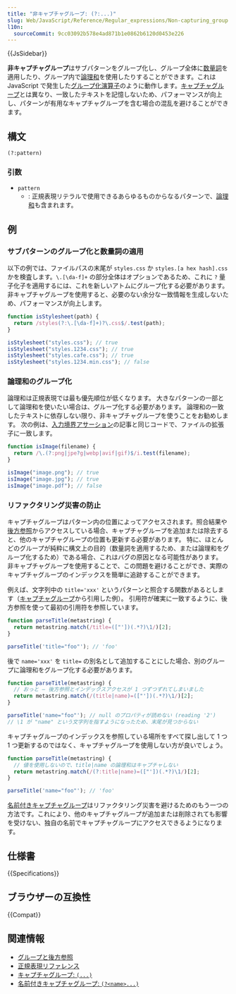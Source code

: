 ```yaml
---
title: "非キャプチャグループ: (?:...)"
slug: Web/JavaScript/Reference/Regular_expressions/Non-capturing_group
l10n:
  sourceCommit: 9cc03092b578e4ad871b1e0862b6120d0453e226
---
```


{{JsSidebar}}

**非キャプチャグループ**はサブパターンをグループ化し、グループ全体に[数量詞](/ja/docs/Web/JavaScript/Reference/Regular_expressions/Quantifier)を適用したり、グループ内で[論理和](/ja/docs/Web/JavaScript/Reference/Regular_expressions/Disjunction)を使用したりすることができます。これは JavaScript で発生した[グループ化演算子](/ja/docs/Web/JavaScript/Reference/Operators/Grouping)のように動作します。[キャプチャグループ](/ja/docs/Web/JavaScript/Reference/Regular_expressions/Capturing_group)とは異なり、一致したテキストを記憶しないため、パフォーマンスが向上し、パターンが有用なキャプチャグループを含む場合の混乱を避けることができます。

## 構文

```regex
(?:pattern)
```

### 引数

- `pattern`
  - : 正規表現リテラルで使用できるあらゆるものからなるパターンで、[論理和](/ja/docs/Web/JavaScript/Reference/Regular_expressions/Disjunction)も含まれます。

## 例

### サブパターンのグループ化と数量詞の適用

以下の例では、ファイルパスの末尾が `styles.css` か `styles.[a hex hash].css` かを検査します。`\.[\da-f]+` の部分全体はオプションであるため、これに `?` 量子化子を適用するには、これを新しいアトムにグループ化する必要があります。 非キャプチャグループを使用すると、必要のない余分な一致情報を生成しないため、パフォーマンスが向上します。

```js
function isStylesheet(path) {
  return /styles(?:\.[\da-f]+)?\.css$/.test(path);
}

isStylesheet("styles.css"); // true
isStylesheet("styles.1234.css"); // true
isStylesheet("styles.cafe.css"); // true
isStylesheet("styles.1234.min.css"); // false
```

### 論理和のグループ化

論理和は正規表現では最も優先順位が低くなります。 大きなパターンの一部として論理和を使いたい場合は、グループ化する必要があります。 論理和の一致したテキストに依存しない限り、非キャプチャグループを使うことをお勧めします。 次の例は、[入力境界アサーション](/ja/docs/Web/JavaScript/Reference/Regular_expressions/Input_boundary_assertion#ファイル拡張子の照合)の記事と同じコードで、ファイルの拡張子に一致します。

```js
function isImage(filename) {
  return /\.(?:png|jpe?g|webp|avif|gif)$/i.test(filename);
}

isImage("image.png"); // true
isImage("image.jpg"); // true
isImage("image.pdf"); // false
```

### リファクタリング災害の防止

キャプチャグループはパターン内の位置によってアクセスされます。照合結果や[後方参照](/ja/docs/Web/JavaScript/Reference/Regular_expressions/Backreference)からアクセスしている場合、キャプチャグループを追加または除去すると、他のキャプチャグループの位置も更新する必要があります。 特に、ほとんどのグループが純粋に構文上の目的（数量詞を適用するため、または論理和をグループ化するため）である場合、これはバグの原因となる可能性があります。 非キャプチャグループを使用することで、この問題を避けることができ、実際のキャプチャグループのインデックスを簡単に追跡することができます。

例えば、文字列中の `title='xxx'` というパターンと照合する関数があるとします（[キャプチャグループ](/ja/docs/Web/JavaScript/Reference/Regular_expressions/Capturing_group#引用符のペアリング)から引用した例）。 引用符が確実に一致するように、後方参照を使って最初の引用符を参照しています。

```js
function parseTitle(metastring) {
  return metastring.match(/title=(["'])(.*?)\1/)[2];
}

parseTitle('title="foo"'); // 'foo'
```

後で `name='xxx'` を `title=` の別名として追加することにした場合、別のグループに論理和をグループ化する必要があります。

```js example-bad
function parseTitle(metastring) {
  // おっと — 後方参照とインデックスアクセスが 1 つずつずれてしまいました
  return metastring.match(/(title|name)=(["'])(.*?)\1/)[2];
}

parseTitle('name="foo"'); // null のプロパティが読めない (reading '2')
// \1 が "name" という文字列を指すようになったため、末尾が見つからない
```

キャプチャグループのインデックスを参照している場所をすべて探し出して 1 つ 1 つ更新するのではなく、キャプチャグループを使用しない方が良いでしょう。

```js example-good
function parseTitle(metastring) {
  // 値を使用しないので、title|name の論理和はキャプチャしない
  return metastring.match(/(?:title|name)=(["'])(.*?)\1/)[2];
}

parseTitle('name="foo"'); // 'foo'
```

[名前付きキャプチャグループ](/ja/docs/Web/JavaScript/Reference/Regular_expressions/Named_capturing_group)はリファクタリング災害を避けるためのもう一つの方法です。これにより、他のキャプチャグループが追加または削除されても影響を受けない、独自の名前でキャプチャグループにアクセスできるようになります。

## 仕様書

{{Specifications}}

## ブラウザーの互換性

{{Compat}}

## 関連情報

- [グループと後方参照](/ja/docs/Web/JavaScript/Guide/Regular_expressions/Groups_and_backreferences)
- [正規表現リファレンス](/ja/docs/Web/JavaScript/Reference/Regular_expressions)
- [キャプチャグループ: `(...)`](/ja/docs/Web/JavaScript/Reference/Regular_expressions/Capturing_group)
- [名前付きキャプチャグループ: `(?<name>...)`](/ja/docs/Web/JavaScript/Reference/Regular_expressions/Named_capturing_group)
